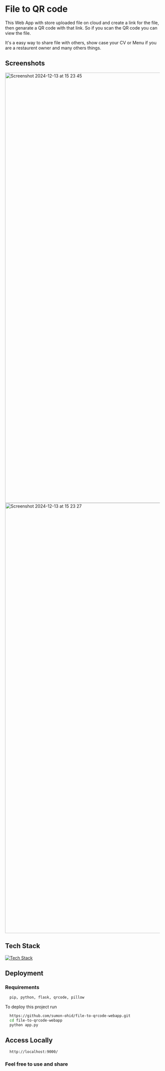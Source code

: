 # File to QR code

This Web App with store uploaded file on cloud and create a link for the file, then genarate a QR code with that link. So if you scan the QR code you can view the file. 

It's a easy way to share file with others, show case your CV or Menu if you are a restaurent owner and many others things.


## Screenshots

<img width="1400" alt="Screenshot 2024-12-13 at 15 23 45" src="https://github.com/user-attachments/assets/9338f749-08dd-4a24-a3d0-52af626f0830" />

<img width="1400" alt="Screenshot 2024-12-13 at 15 23 27" src="https://github.com/user-attachments/assets/63fa24e4-65fd-4037-b34d-16479725b3f2" />



## Tech Stack

[![Tech Stack](https://skillicons.dev/icons?i=html,css,flask,py&perline=15)](https://skillicons.dev)



## Deployment

### Requirements

```bash
  pip, python, flask, qrcode, pillow 
```

To deploy this project run

```bash
  https://github.com/sumon-ohid/file-to-qrcode-webapp.git
  cd file-to-qrcode-webapp
  python app.py
```

## Access Locally

```bash
  http://localhost:9000/
```

### Feel free to use and share
